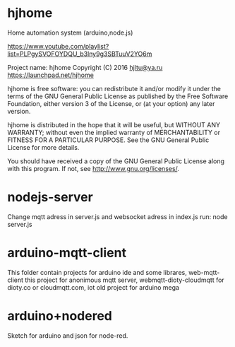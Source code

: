 # hjhome
Home automation system (arduino,node.js)

https://www.youtube.com/playlist?list=PLPgySVOFOYDQU_b3lny9g3SBTuuV2YO6m

Project name: hjhome
Copyright (C) 2016  hjltu@ya.ru
https://launchpad.net/hjhome

hjhome is free software: you can redistribute it and/or modify
it under the terms of the GNU General Public License as published by
the Free Software Foundation, either version 3 of the License, or
(at your option) any later version.

hjhome is distributed in the hope that it will be useful,
but WITHOUT ANY WARRANTY; without even the implied warranty of
MERCHANTABILITY or FITNESS FOR A PARTICULAR PURPOSE.  See the
GNU General Public License for more details.

You should have received a copy of the GNU General Public License
along with this program.  If not, see <http://www.gnu.org/licenses/>.

#	nodejs-server
Change mqtt adress in server.js and websocket adress in index.js
run: node server.js

#	arduino-mqtt-client
This folder contain projects for arduino ide and some librares, 
web-mqtt-client this project for anonimous mqtt server, 
webmqtt-dioty-cloudmqtt for dioty.co or cloudmqtt.com, 
iot old project for arduino mega

# arduino+nodered
Sketch for arduino and json for node-red.
